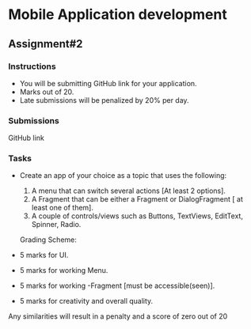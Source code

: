 # Mobile Application development
## Assignment#2
### Instructions
* You will be submitting GitHub link for your application.
* Marks out of 20.
* Late submissions will be penalized by 20% per day.

### Submissions
  GitHub link

### Tasks
- Create an app of your choice as a topic that uses the following:
  
  1. A menu that can switch several actions [At least 2 options].
  2. A Fragment that can be either a Fragment or DialogFragment [ at least one of them].
  3. A couple of controls/views such as Buttons, TextViews, EditText, Spinner, Radio.

  Grading Scheme:
- 5 marks for UI. 
- 5 marks for working Menu. 
- 5 marks for working -Fragment [must be accessible(seen)]. 
- 5 marks for creativity and overall quality.

Any similarities will result in a penalty and a score of zero out of 20
